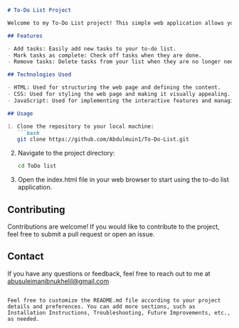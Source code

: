 

```markdown
# To-Do List Project

Welcome to my To-Do List project! This simple web application allows you to manage your tasks effectively using HTML, CSS, and JavaScript.

## Features

- Add tasks: Easily add new tasks to your to-do list.
- Mark tasks as complete: Check off tasks when they are done.
- Remove tasks: Delete tasks from your list when they are no longer needed.

## Technologies Used

- HTML: Used for structuring the web page and defining the content.
- CSS: Used for styling the web page and making it visually appealing.
- JavaScript: Used for implementing the interactive features and managing task data.

## Usage

1. Clone the repository to your local machine:
   ```bash
   git clone https://github.com/Abdulmuin1/To-Do-List.git
   ```

2. Navigate to the project directory:
   ```bash
   cd ToDo list
   ```

3. Open the index.html file in your web browser to start using the to-do list application.


## Contributing

Contributions are welcome! If you would like to contribute to the project, feel free to submit a pull request or open an issue.


## Contact

If you have any questions or feedback, feel free to reach out to me at abusuleimanibnukhelil@gmail.com

```

Feel free to customize the README.md file according to your project details and preferences. You can add more sections, such as Installation Instructions, Troubleshooting, Future Improvements, etc., as needed.
